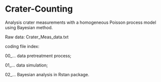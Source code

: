 # Crater-Counting

Analysis crater measurements with a homogeneous Poisson process model using Bayesian method.

Raw data: Crater_Meas_data.txt

coding file index:

00_... data pretreatment process;

01_... data simulation;

02_... Bayesian analysis in Rstan package.
